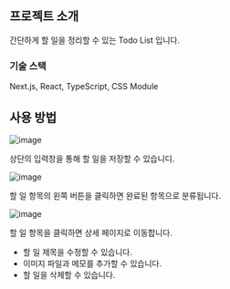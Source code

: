 
## 프로젝트 소개

간단하게 할 일을 정리할 수 있는 Todo List 입니다.

### 기술 스택

Next.js, React, TypeScript, CSS Module

## 사용 방법

![image](https://github.com/user-attachments/assets/08e6ef95-a909-438e-86e2-b795a0002755)

상단의 입력창을 통해 할 일을 저장할 수 있습니디.

![image](https://github.com/user-attachments/assets/8f8d4eea-8ea7-478c-8ef9-49d609466fda)

할 일 항목의 왼쪽 버튼을 클릭하면 완료된 항목으로 분류됩니다.

![image](https://github.com/user-attachments/assets/cb508e8c-60cd-419f-8bf3-cbdc28030b71)

할 일 항목을 클릭하면 상세 페이지로 이동합니다.
- 할 일 제목을 수정할 수 있습니다.
- 이미지 파일과 메모를 추가할 수 있습니다.
- 할 일을 삭제할 수 있습니다.
